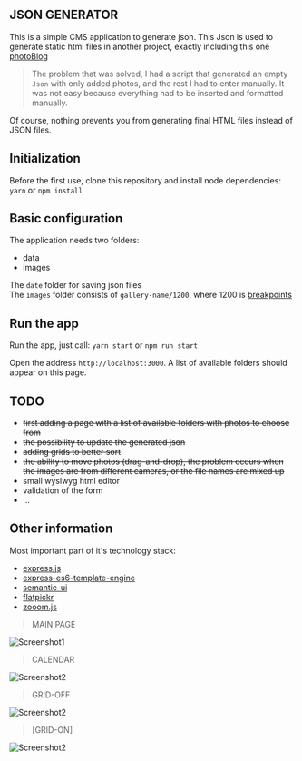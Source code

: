 ## JSON GENERATOR

This is a simple CMS application to generate json. This Json is used to generate static html files in another project, exactly including this one [photoBlog](https://github.com/tomik23/photoBlog)

> The problem that was solved, I had a script that generated an empty `Json` with only added photos, and the rest I had to enter manually. It was not easy because everything had to be inserted and formatted manually.

Of course, nothing prevents you from generating final HTML files instead of JSON files.

## Initialization

Before the first use, clone this repository and install node dependencies: `yarn` or `npm install`

## Basic configuration

The application needs two folders:
* data
* images

The `date` folder for saving json files  
The `images` folder consists of `gallery-name/1200`, where 1200 is [breakpoints](https://github.com/tomik23/photoBlog/tree/master/sources/images/jeden-dzien-w-berlinie)

## Run the app

Run the app, just call: `yarn start` or `npm run start`

Open the address `http://localhost:3000`. A list of available folders should appear on this page.

## TODO

* ~~first adding a page with a list of available folders with photos to choose from~~
* ~~the possibility to update the generated json~~
* ~~adding grids to better sort~~
* ~~the ability to move photos (drag-and-drop), the problem occurs when the images are from different cameras, or the file names are mixed up~~
* small wysiwyg html editor
* validation of the form
* ...

## Other information

Most important part of it's technology stack:

* [express.js](https://expressjs.com/)
* [express-es6-template-engine](https://www.npmjs.com/package/express-es6-template-engine)
* [semantic-ui](https://semantic-ui.com/)
* [flatpickr](https://github.com/flatpickr/flatpickr)
* [zooom.js](https://github.com/tomik23/zooom.js)

> MAIN PAGE

![Screenshot1](https://github.com/tomik23/json-generator/blob/master/screenshot/page.png)

> CALENDAR

![Screenshot2](https://github.com/tomik23/json-generator/blob/master/screenshot/calendar.png)

> GRID-OFF

![Screenshot2](https://github.com/tomik23/json-generator/blob/master/screenshot/grid-off.png)

> [GRID-ON]

![Screenshot2](https://github.com/tomik23/json-generator/blob/master/screenshot/grid-on.png)
